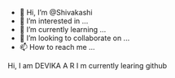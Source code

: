 - 👋 Hi, I’m @Shivakashi
- 👀 I’m interested in ...
- 🌱 I’m currently learning ...
- 💞️ I’m looking to collaborate on ...
- 📫 How to reach me ...

Hi, I am DEVIKA A R
I m currently learing github

